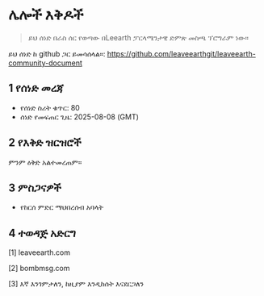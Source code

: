 # ሌሎች እቅዶች

>ይህ ሰነድ በራስ ሰር የወጣው በLeearth ፓርላሜንታዊ ድምጽ መስጫ ፕሮግራም ነው።

ይህ ሰነድ ከ github ጋር ይመሳሰላል።: https://github.com/leaveearthgit/leaveearth-community-document

## 1 የሰነድ መረጃ

- የሰነድ ስሪት ቁጥር: 80
- ሰነድ የመፍጠር ጊዜ: 2025-08-08 (GMT)

## 2 የእቅድ ዝርዝሮች

ምንም ዕቅድ አልተመረጠም።

## 3 ምስጋናዎች
* የከርሰ ምድር ማህበረሰብ አባላት

## 4 ተወዳጅ አድርግ
[1] leaveearth.com

[2] bombmsg.com

[3] እኛ እንገምታለን, ከዚያም እንዲከሰት እናደርጋለን